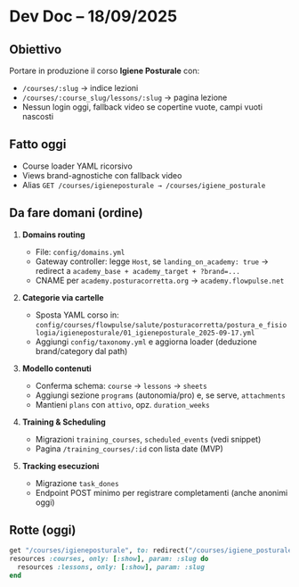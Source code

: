 # Dev Doc – 18/09/2025

## Obiettivo
Portare in produzione il corso **Igiene Posturale** con:
- `/courses/:slug` → indice lezioni
- `/courses/:course_slug/lessons/:slug` → pagina lezione
- Nessun login oggi, fallback video se copertine vuote, campi vuoti nascosti

## Fatto oggi
- Course loader YAML ricorsivo
- Views brand-agnostiche con fallback video
- Alias `GET /courses/igieneposturale → /courses/igiene_posturale`

## Da fare domani (ordine)
1. **Domains routing**
   - File: `config/domains.yml`
   - Gateway controller: legge `Host`, se `landing_on_academy: true` → redirect a `academy_base + academy_target + ?brand=...`
   - CNAME per `academy.posturacorretta.org` → `academy.flowpulse.net`

2. **Categorie via cartelle**
   - Sposta YAML corso in:
     `config/courses/flowpulse/salute/posturacorretta/postura_e_fisiologia/igieneposturale/01_igieneposturale_2025-09-17.yml`
   - Aggiungi `config/taxonomy.yml` e aggiorna loader (deduzione brand/category dal path)

3. **Modello contenuti**
   - Conferma schema: `course` → `lessons` → `sheets`
   - Aggiungi sezione `programs` (autonomia/pro) e, se serve, `attachments`
   - Mantieni `plans` con `attivo`, opz. `duration_weeks`

4. **Training & Scheduling**
   - Migrazioni `training_courses`, `scheduled_events` (vedi snippet)
   - Pagina `/training_courses/:id` con lista date (MVP)

5. **Tracking esecuzioni**
   - Migrazione `task_dones`
   - Endpoint POST minimo per registrare completamenti (anche anonimi oggi)

## Rotte (oggi)
```rb
get "/courses/igieneposturale", to: redirect("/courses/igiene_posturale")
resources :courses, only: [:show], param: :slug do
  resources :lessons, only: [:show], param: :slug
end

